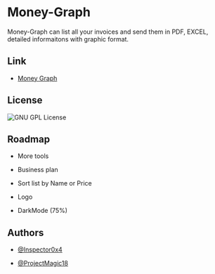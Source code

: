 
# Money-Graph

Money-Graph can list all your invoices and send them in PDF, EXCEL, detailed informaitons with graphic format.

## Link

- [Money Graph](https://moneygraph.vercel.app/)


## License


![GNU GPL License](https://img.shields.io/badge/License-GNU%20GPL-blue)



## Roadmap
  
- More tools

- Business plan

- Sort list by Name or Price

- Logo

- DarkMode (75%)


## Authors

- [@Inspector0x4](https://github.com/Inspector0x4/)
  
- [@ProjectMagic18](https://github.com/ProjectMagic18)







